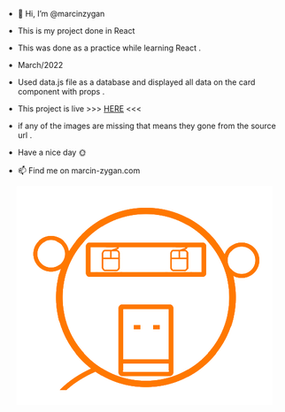 - 👋 Hi, I’m @marcinzygan 

- This is my project done in React 
- This was done as a practice while learning React . 
- March/2022
- Used data.js file as a database and displayed all data on the card component with props . 
- This project is live  >>> <a href="https://mz-react-travel-journal.netlify.app" >HERE</a> <<<
- if any of the images are missing that means they gone from the source url . 
- Have a nice day 🌞


- 📫 Find me on marcin-zygan.com
<p align= "center">
  <img src= "https://github.com/marcinzygan/marcinzygan/blob/main/monkey.png" >
</p>
